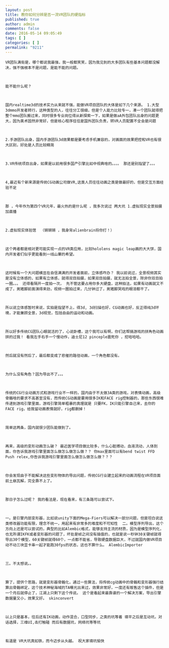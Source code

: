 ```yaml
---
layout: post
title: 教你如何分辨是否一流VR团队的硬指标
published: true
author: admin
comments: false
date: 2016-05-14 09:05:49
tags: [ ]
categories: [ ]
permalink: "9211"
---
```


  
    VR团队满街是，哪个都说我最强，我一般都笑笑，因为我见到的大多团队有些基本问题都没解决，强不强根本不是问题，是能不能的问题。
  
  
  
    能不能什么呢？
  
  
  
    国内realtime3d的技术实力从来就不强，能做VR项目团队的大体是如下几个来源。 1.大型3dmmo开发者转行，这种类型的人，往往分工很细，但是个人能力比较专一，凑一个团队就得把整个mmo团队搬过来，同时很多专业岗位得从新探索一下，如果是做aA外包团队出身的问题更大，因为美术固然非常好，但是核心程序往往是国外团队负责，转VR人员配置不全会是问题
  
  
  
    2.手游团队出身，国内手游团队3d效果都是要考虑手机兼容的，对画面的效果把控和VR也有很大区别，好处是人员比较精简
  
  
  
    3.VR传统项目出身，如果是以前用很多国产引擎比如中视典啥的。。。。 那还是别指望了。。。
  
  
  
    4,最近有个新来源是传统CG动画公司做VR,这类人员往往动画之类是做最好的，但是交互方面经验不足
  
  
  
    那 ，今年作为第四个VR元年，最火热的是什么呢 ，我多次说过 两大坑 1.虚拟现实全景拍摄加直播 
  
  
  
    2.虚拟现实体验馆  （锵锵锵 ，我身背alienbrain将你打！）
  
  
  
    这个两者都是相对更可能实现一点的VR类应用，比较hololens magic leap画的大大饼，国内开发者们似乎更能看到一线山寨的希望。
  
  
  
    这时候有一个大问题横亘在自信满满的开发者面前，立体感咋办？ 我以前说过，全景视频其实是没有立体感的，如果有立体感，就得双目拍摄，如果双目拍摄，就无法拍全景，除非你双目拍一圈。。。 还得看隔开一度拍一次， 先不管这要占用你多大硬盘，这种拍法，如果有动画就又不成了，男猪脚前面演得来劲，视频一圈拍过来，几分钟过了，男猪脚哭戏的眼泪都干了。
  
  
  
    所以说立体感暂时来说，实拍是指望不上，得3d, 3d扫描也好，CG动画也好，反正得纯3d环境，才能兼顾全景，3d视觉，包括自由的运动和动画。
  
  
  
    所以好多传统CG团队心眼就活的了，心说卧槽，这个我可以有啊，你们这帮搞游戏的拼角色动画拼的过我！ 看我左手右手一个慢动作，迪士尼12 pinceple震死你 ，挖哈哈哈。
  
  
  
    然后就没有然后了，最后都变成了悲催的路径动画，一个角色都没有。
  
  
  
    为什么没有角色？因为导出不了。。。
  
  
  
    传统的CG行业动画方式和游戏行业不一样的，国内由于不太做3A类的游戏，对表情动画，高级骨骼啥的要求不高甚至没有，而传统CG动画是要用很多IK和FACE rig控制器的，那些东西很难传递到游戏引擎里面，游戏引擎简单粗暴的真理就是 只要FK，IK只能引擎自己来，去你的FACE rig，给我留动画表情就好，rig都删掉！
  
  
  
    简单这两条，国内就很少团队能做到了。
  
  
  
    再来，高级的变形动画怎么破？ 最近医学项目做比较多，什么心脏搏动，血液流动，人体剖面，你告诉我游戏引擎里面怎么做怎么做怎么做？？ 你max里面可以有bend twist FFD Push relex,你告诉我游戏引擎里面怎么做怎么做怎么做？？？
  
  
  
    你会发现由于不能解决这些变形物体的导出问题，传统CG行业建立起来的动画流程在VR项目面前土崩瓦解，完全靠不上了。
  
  
  
    那日子怎么过呢？ 我的看法是，现在看来，有三条路可以尝试下。
  
  
  
    一。是引擎内部变形器，比如说unity下面的Mega-Fiers可以解决一部分问题，但是坦白说这类修改器功能有限，理念不统一，用起来有非常多的难度和不可知性  二。模型序列导出，这个方向上还是可以尝试的，典型的比如Alembic格式，能够支持主流的材质，因为是模型序列化，也无所谓IKFK或者变形器的问题了，坏处是帧之间没有插值的，也就是说一秒钟30关键帧就得导出30个模型，60关键帧就得60个，一点都不能省，导致硬盘数据巨大，不过就国内做VR项目动不动三块显卡串一起才能跑30fps的状态，这也不算什么。 AlembicImporter 
  
  
  
    三。不太想说。。
  
  
  
    算了，提供个思路，就是变形器骨骼化，通过一些算法，将传统cg动画中的骨骼和变形器强行结算出骨骼绑定，这个技术神秘海域的TA曝光出来过，效果非常好，一度还有贩售这个插件，但是一个月后就停止了，江湖上只剩下这个传说。 这个是看起来最靠谱的一个解决方案，导出引擎数据量又小，效果又好。 skinconvert 
  
  
  
    以上只是基本，往后还有IK动画，动作混合，口型同步，之类的坑等着 填平之后是互动坑，对话选择，三维UI,击打触碰 而后有数据坑，网络坑等等坑
  
  
  
    有道是 VR大坑真如铁，而今迈步从头越。 祝大家填坑愉快
  
